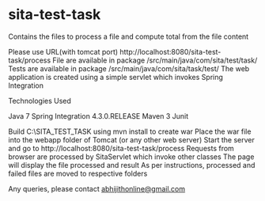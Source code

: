 # sita-test-task
Contains the files to process a file and compute total from the file content

Please use URL(with tomcat port) http://localhost:8080/sita-test-task/process
File are available in package /src/main/java/com/sita/test/task/
Tests are available in package /src/main/java/com/sita/task/test/
The web application is created using a simple servlet which invokes Spring Integration

Technologies Used

Java 7
Spring Integration 4.3.0.RELEASE
Maven 3
Junit

Build C:\SITA_TEST_TASK using mvn install to create war
Place the war file into the webapp folder of Tomcat (or any other web server)
Start the server and go to http://localhost:8080/sita-test-task/process
Requests from browser are processed by SitaServlet which invoke other classes
The page will display the file processed and result
As per instructions, processed and failed files are moved to respective folders

Any queries, please contact abhijithonline@gmail.com
